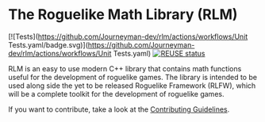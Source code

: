 <!--
SPDX-FileCopyrightText: 2023 Daniel Aimé Valcour <fosssweeper@gmail.com>

SPDX-License-Identifier: MIT
-->

<!--
    Copyright (c) 2023 Daniel Aimé Valcour

    Permission is hereby granted, free of charge, to any person obtaining a copy of
    this software and associated documentation files (the "Software"), to deal in
    the Software without restriction, including without limitation the rights to
    use, copy, modify, merge, publish, distribute, sublicense, and/or sell copies of
    the Software, and to permit persons to whom the Software is furnished to do so,
    subject to the following conditions:
    The above copyright notice and this permission notice shall be included in all
    copies or substantial portions of the Software.
    THE SOFTWARE IS PROVIDED "AS IS", WITHOUT WARRANTY OF ANY KIND, EXPRESS OR
    IMPLIED, INCLUDING BUT NOT LIMITED TO THE WARRANTIES OF MERCHANTABILITY, FITNESS
    FOR A PARTICULAR PURPOSE AND NONINFRINGEMENT. IN NO EVENT SHALL THE AUTHORS OR
    COPYRIGHT HOLDERS BE LIABLE FOR ANY CLAIM, DAMAGES OR OTHER LIABILITY, WHETHER
    IN AN ACTION OF CONTRACT, TORT OR OTHERWISE, ARISING FROM, OUT OF OR IN
    CONNECTION WITH THE SOFTWARE OR THE USE OR OTHER DEALINGS IN THE SOFTWARE.
-->

# The Roguelike Math Library (RLM)

[![Tests](https://github.com/Journeyman-dev/rlm/actions/workflows/Unit Tests.yaml/badge.svg)](https://github.com/Journeyman-dev/rlm/actions/workflows/Unit Tests.yaml) [![REUSE status](https://api.reuse.software/badge/git.fsfe.org/reuse/api)](https://api.reuse.software/info/git.fsfe.org/reuse/api)

RLM is an easy to use modern C++ library that contains math functions useful for the development of roguelike games. The library is intended to be used along side the yet to be released Roguelike Framework (RLFW), which will be a complete toolkit for the development of roguelike games.

If you want to contribute, take a look at the [Contributing Guidelines](CONTRIBUTING.md).